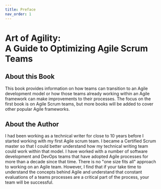 ```yaml
---
title: Preface
nav_order: 1
---
```


# Art of Agility: <br/>A Guide to Optimizing Agile Scrum Teams

## About this Book

This book provides information on how teams can transition to an Agile development model or how those teams already working within an Agile framework can make improvements to their processes. The focus on the first book is on Agile Scrum teams, but more books will be added to cover other popular Agile frameworks.

## About the Author

I had been working as a technical writer for close to 10 years before I started working with my first Agile scrum team. I became a Certified Scrum master so that I could better understand how my technical writing team could work within that model. I have worked with a number of software development and DevOps teams that have adopted Agile processes for more than a decade since that time. There is no "one size fits all" approach to working on an Agile team. However, I find that if your take time to understand the concepts behind Agile and understand that constant evaluations of a teams processes are a critical part of the process, your team will be successful.
